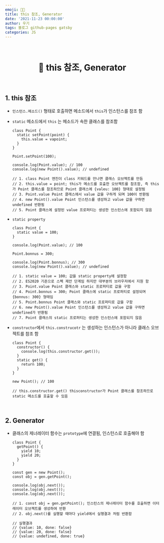 ```yaml
---
emoji: 👨‍💻
title: this 참조, Generator
date: '2021-11-23 00:00:00'
author: 우기
tags: 블로그 github-pages gatsby
categories: JS
---
```


<br>

<h1 align="center">
  👋  this 참조, Generator
</h1>

<br>

## 1. this 참조

- `인스턴스.메소드()` 형태로 호출하면 메소드에서 `this`가 인스턴스를 참조 함
- `static` 메소드에서 `this` 는 메소드가 속한 클래스를 참조함

  ```tsx
  class Point {
    static setPoint(point) {
      this.value = vapoint;
    }
  }

  Point.setPoint(100);

  console.log(Point.value); // 100
  console.log(new Point().value); // undefined

  // 1. class Point 엔진이 class 키워드를 만나면 클래스 오브젝트를 만듬
  // 2. this.value = point; this가 메소드를 호출한 오브젝트를 참조함, 즉 this가 Point 클래스를 참조하므로 Point 클래스에 {valeu: 100} 형태로 설정됨
  // 3. Point.value Point 클래스에서 value 값을 구하게 되며 100이 반환됨
  // 4. new Point().value Point 인스턴스를 생성하고 value 값을 구하면 undefined 반환됨
  // 5. Point 클래스에 설정된 value 프로퍼티는 생성한 인스턴스에 포함되지 않음
  ```

- `static property`

  ```tsx
  class Point {
    static value = 100;
  }

  console.log(Point.value); // 100

  Point.bonnus = 300;

  console.log(Point.bonnus); // 300
  console.log(new Point().value); // undefined

  // 1. static value = 100; 값을 static property에 설정함
  // 2. ES2020 기준으로 스펙 제안 단계임 하지만 대부분의 브라우저에서 지원 함
  // 3. Point.value Point 클래스와 static 프로퍼티로 값을 구함
  // 4. Point.bonnus = 300; Point 클래스에 static 프로퍼티로 설정되며 {bonnus: 300} 형태임
  // 5. Point.bonnus Point 클래스와 static 프로퍼티로 값을 구함
  // 6. new Point().value Point 인스턴스를 생성하고 value 값을 구하면 undefined가 반환됨
  // 7. Point 클래스의 static 프로퍼티는 생성한 인스턴스에 포함되지 않음
  ```

- `constructor`에서 `this.construcotr` 는 생성하는 인스턴스가 아니라 클래스 오브젝트를 참조 함

  ```tsx
  class Point {
    constructor() {
      console.log(this.constructor.get());
    }
    static get() {
      return 100;
    }
  }

  new Point(); // 100

  // this.constructor.get() thisconstructor가 Point 클래스를 참조하므로 static 메소드를 호출할 수 있음
  ```

  <br>

## 2. Generator

- 클래스의 제너레이터 함수는 `prototype`에 연결됨, 인스턴스로 호출해야 함

  ```tsx
  class Point {
    getPoint() {
      yield 10;
      yield 20;
    }
  }

  const gen = new Point();
  const obj = gen.getPoint();

  console.log(obj.next());
  console.log(obj.next());
  console.log(obj.next());

  // 1. const obj = gen.getPoint(); 인스턴스의 제너레이터 함수를 호출하면 이터레이터 오브젝트를 생성하여 반환
  // 2. obj.next()를 실행할 때마다 yield에서 실행결과 처럼 반환함

  // 실행결과
  // {value: 10, done: false}
  // {value: 20, done: false}
  // {value: undefined, done: true}
  ```

```toc

```
